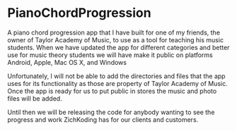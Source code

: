 # PianoChordProgression
A piano chord progression app that I have built for one of my friends, the owner of Taylor Academy of Music, to use as a tool for teaching his music students. When we have updated the app for different categories and better use for music theory students we will have make it public on platforms Android, Apple, Mac OS X, and Windows

Unfortunately, I will not be able to add the directories and files that the app uses for its functionality as those are property of Taylor Academy of Music. Once the app is ready for us to put public in stores the music and photo files will be added. 

Until then we will be releasing the code for anybody wanting to see the progress and work ZichKoding has for our clients and customers. 
